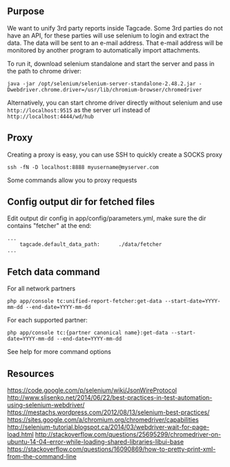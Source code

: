 Purpose
-------

We want to unify 3rd party reports inside Tagcade. Some 3rd parties do not have an API, for these parties will use selenium to login and extract the data.
The data will be sent to an e-mail address. That e-mail address will be monitored by another program to automatically import attachments.

To run it, download selenium standalone and start the server and pass in the path to chrome driver:

```
java -jar /opt/selenium/selenium-server-standalone-2.48.2.jar -Dwebdriver.chrome.driver=/usr/lib/chromium-browser/chromedriver
```

Alternatively, you can start chrome driver directly without selenium and use `http://localhost:9515` as the server url instead of `http://localhost:4444/wd/hub`

Proxy
-----

Creating a proxy is easy, you can use SSH to quickly create a SOCKS proxy

```
ssh -fN -D localhost:8888 myusername@myserver.com
```

Some commands allow you to proxy requests

Config output dir for fetched files
-----------------------------------

Edit output dir config in app/config/parameters.yml, make sure the dir contains "fetcher" at the end:

```
...
    tagcade.default_data_path:      ./data/fetcher
...
```


Fetch data command
------------------

For all network partners
```
php app/console tc:unified-report-fetcher:get-data --start-date=YYYY-mm-dd --end-date=YYYY-mm-dd
```

For each supported partner:

```
php app/console tc:{partner canonical name}:get-data --start-date=YYYY-mm-dd --end-date=YYYY-mm-dd
```

See help for more command options

Resources
---------

https://code.google.com/p/selenium/wiki/JsonWireProtocol
http://www.slisenko.net/2014/06/22/best-practices-in-test-automation-using-selenium-webdriver/
https://mestachs.wordpress.com/2012/08/13/selenium-best-practices/
https://sites.google.com/a/chromium.org/chromedriver/capabilities
http://selenium-tutorial.blogspot.ca/2014/03/webdriver-wait-for-page-load.html
http://stackoverflow.com/questions/25695299/chromedriver-on-ubuntu-14-04-error-while-loading-shared-libraries-libui-base
https://stackoverflow.com/questions/16090869/how-to-pretty-print-xml-from-the-command-line

